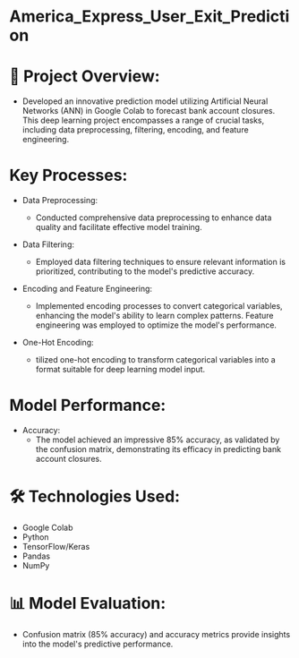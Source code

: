 # America_Express_User_Exit_Prediction
# 🚀 Project Overview:
 * Developed an innovative prediction model utilizing Artificial Neural Networks (ANN) in Google Colab to forecast bank account closures. This deep learning project encompasses a range 
   of crucial tasks, including data preprocessing, filtering, encoding, and feature engineering.

# Key Processes:

*  Data Preprocessing:
   * Conducted comprehensive data preprocessing to enhance data quality and facilitate effective model training.

*  Data Filtering:
   * Employed data filtering techniques to ensure relevant information is prioritized, contributing to the model's predictive accuracy.

*  Encoding and Feature Engineering:
   * Implemented encoding processes to convert categorical variables, enhancing the model's ability to learn complex patterns. Feature engineering was employed to optimize the model's 
   performance.

*  One-Hot Encoding:
   * tilized one-hot encoding to transform categorical variables into a format suitable for deep learning model input.

# Model Performance:

* Accuracy:
   *  The model achieved an impressive 85% accuracy, as validated by the confusion matrix, demonstrating its efficacy in predicting bank account closures.

#  🛠️ Technologies Used:

* Google Colab
* Python
* TensorFlow/Keras
* Pandas
* NumPy

 #  📊 Model Evaluation:
  * Confusion matrix (85% accuracy) and accuracy metrics provide insights into the model's predictive performance.

